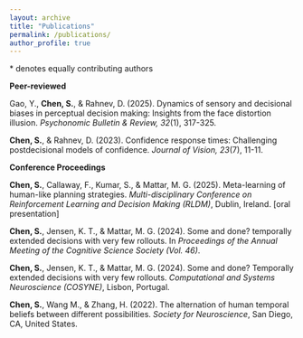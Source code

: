 ```yaml
---
layout: archive
title: "Publications"
permalink: /publications/
author_profile: true
---
```


<!--{% if author.googlescholar %}
  You can also find my articles on <u><a href="{{author.googlescholar}}">my Google Scholar profile</a>.</u>
{% endif %}

{% include base_path %}

{% for post in site.publications reversed %}
  {% include archive-single.html %}
{% endfor %}
-->
\* denotes equally contributing authors


**Peer-reviewed**

Gao, Y., **Chen, S.**, & Rahnev, D. (2025). Dynamics of sensory and decisional biases in perceptual decision making: Insights from the face distortion illusion. *Psychonomic Bulletin & Review, 32*(1), 317-325.

**Chen, S.**, & Rahnev, D. (2023). Confidence response times: Challenging postdecisional models of confidence. *Journal of Vision, 23*(7), 11-11.


**Conference Proceedings**

**Chen, S.**, Callaway, F., Kumar, S., & Mattar, M. G. (2025). Meta-learning of human-like planning strategies. *Multi-disciplinary Conference on Reinforcement Learning and Decision Making (RLDM)*, Dublin, Ireland. [oral presentation]

**Chen, S.**, Jensen, K. T., & Mattar, M. G. (2024). Some and done? temporally extended decisions with very few rollouts. In *Proceedings of the Annual Meeting of the Cognitive Science Society (Vol. 46)*.

**Chen, S.**, Jensen, K. T., & Mattar, M. G. (2024). Some and done? Temporally extended decisions with very few rollouts. *Computational and Systems Neuroscience (COSYNE)*, Lisbon, Portugal.

**Chen, S.**, Wang M., & Zhang, H. (2022). The alternation of human temporal beliefs between different possibilities. *Society for Neuroscience*, San Diego, CA, United States.

